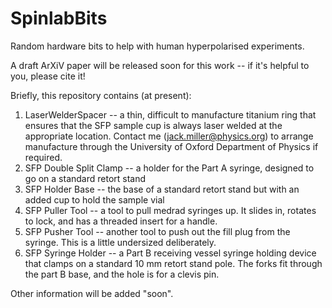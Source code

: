 # SpinlabBits
Random hardware bits to help with human hyperpolarised experiments. 

A draft ArXiV paper will be released soon for this work -- if it's helpful to you, please cite it! 

Briefly, this repository contains (at present): 


1. LaserWelderSpacer -- a thin, difficult to manufacture titanium ring that ensures that the SFP sample cup is always laser welded at the appropriate location. Contact me (jack.miller@physics.org) to arrange manufacture through the University of Oxford Department of Physics if required. 
1. SFP Double Split Clamp -- a holder for the Part A syringe, designed to go on a standard retort stand 
1. SFP Holder Base -- the base of a standard retort stand but with an added cup to hold the sample vial 
1. SFP Puller Tool -- a tool to pull medrad syringes up. It slides in, rotates to lock, and has a threaded insert for a handle. 
1. SFP Pusher Tool -- another tool to push out the fill plug from the syringe. This is a little undersized deliberately. 
1. SFP Syringe Holder -- a Part B receiving vessel syringe holding device that clamps on a standard 10 mm retort stand pole. The forks fit through the part B base, and the hole is for a clevis pin. 

Other information will be added "soon". 
